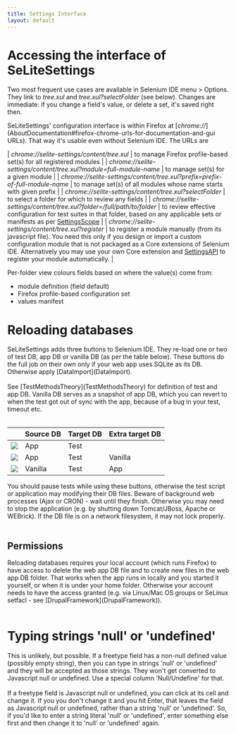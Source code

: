 ```yaml
---
title: Settings Interface
layout: default
---
```


# Accessing the interface of SeLiteSettings #
Two most frequent use cases are available in Selenium IDE menu > Options. They link to _tree.xul_ and _tree.xul?selectFolder_ (see below). Changes are immediate: if you change a field's value, or delete a set, it's saved right then.

SeLiteSettings' configuration interface is within Firefox at [_chrome://_](AboutDocumentation#firefox-chrome-urls-for-documentation-and-gui URLs). That way it's usable even without Selenium IDE. The URLs are

| _chrome://selite-settings/content/tree.xul_                                   | to manage Firefox profile-based set(s) for all registered modules |
| _chrome://selite-settings/content/tree.xul?module=full-module-name_           | to manage set(s) for a given module |
| _chrome://selite-settings/content/tree.xul?prefix=prefix-of-full-module-name_ | to manage set(s) of all modules whose name starts with given prefix |
| _chrome://selite-settings/content/tree.xul?selectFolder_                      | to select a folder for which to review any fields |
| _chrome://selite-settings/content/tree.xul?folder=/full/path/to/folder_       | to review effective configuration for test suites in that folder, based on any applicable sets or manifests as per [SettingsScope](SettingsScope) |
| _chrome://selite-settings/content/tree.xul?register_ | to register a module manually (from its javascript file). You need this only if you design or import a custom configuration module that is not packaged as a Core extensions of Selenium IDE. Alternatively you may use your own Core extension and [SettingsAPI](SettingsAPI) to register your module automatically. |

Per-folder view colours fields based on where the value(s) come from:<br>
<ul><li>module definition (field default)<br>
</li><li>Firefox profile-based configuration set<br>
</li><li>values manifest</li></ul>

<h1>Reloading databases</h1>
SeLiteSettings adds three buttons to Selenium IDE. They re-load one or two of test DB, app DB or vanilla DB (as per the table below). These buttons do the full job on their own only if your web app uses SQLite as its DB. Otherwise apply [DataImport](DataImport).<br>
<br>
See [TestMethodsTheory](TestMethodsTheory) for definition of test and app DB. Vanilla DB serves as a snapshot of app DB, which you can revert to when the test got out of sync with the app, because of a bug in your test, timeout etc.<br>
<br>
<table><thead><th>                                                                                                </th><th> <b>Source DB</b> </th><th> <b>Target DB</b> </th><th> <b>Extra target DB</b> </th></thead><tbody>
<tr><td> <img src='https://raw.githubusercontent.com/selite/main/master/settings/src/chrome/skin/classic/reload_test.png' />             </td><td> App       </td><td> Test      </td><td>                 </td></tr>
<tr><td> <img src='https://raw.githubusercontent.com/selite/main/master/settings/src/chrome/skin/classic/reload_vanilla_and_test.png' /> </td><td> App       </td><td> Test      </td><td> Vanilla         </td></tr>
<tr><td> <img src='https://raw.githubusercontent.com/selite/main/master/settings/src/chrome/skin/classic/reload_app_and_test.png' />     </td><td> Vanilla   </td><td> Test      </td><td> App             </td></tr></tbody></table>

You should pause tests while using these buttons, otherwise the test script or application may modifying their DB files. Beware of background web processes (Ajax or CRON) - wait until they finish. Otherwise you may need to stop the application (e.g. by shutting down Tomcat/JBoss, Apache or WEBrick). If the DB file is on a network filesystem, it may not lock properly.<br>
<br>
<h2>Permissions</h2>
Reloading databases requires your local account (which runs Firefox) to have access to delete the web app DB file and to create new files in the web app DB folder. That works when the app runs in  locally and you started it yourself, or when it is under your home folder. Otherwise your account needs to have the access granted (e.g. via Linux/Mac OS groups or SeLinux setfacl - see [DrupalFramework](DrupalFramework)).<br>
<br>
<h1>Typing strings 'null' or 'undefined'</h1>
This is unlikely, but possible. If a freetype field has a non-null defined value (possibly empty string), then you can type in strings 'null' or 'undefined' and they will be accepted as those strings. They won't get converted to Javascript null or undefined. Use a special column 'Null/Undefine' for that.<br>
<br>
If a freetype field is Javascript null or undefined, you can click at its cell and change it. If you you don't change it and you hit Enter, that leaves the field as Javascript null or undefined, rather than a string 'null' or 'undefined'. So, if  you'd like to enter a string literal 'null' or 'undefined', enter something else first and then change it to 'null' or 'undefined' again.